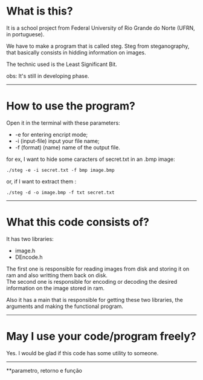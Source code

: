 # What is this?

It is a school project from Federal University of Rio Grande do Norte (UFRN, in portuguese).

We have to make a program that is called steg. Steg from steganography, that basically consists in hidding information on images.

The technic used is the Least Significant Bit.

obs: It's still in developing phase.

---

# How to use the program?


Open it in the terminal with these parameters:  
* -e for entering encript mode;
* -i (input-file) input your file name;
* -f (format) (name) name of the output file.

for ex, I want to hide some caracters of secret.txt in an .bmp image:
```
./steg -e -i secret.txt -f bmp image.bmp
```
or, if I want to extract them :
```
./steg -d -o image.bmp -f txt secret.txt
```

---

# What this code consists of?

It has two libraries:
* image.h
* DEncode.h

The first one is responsible for reading images from disk and storing it on ram and also writting them back on disk.  
The second one is responsible for encoding or decoding the desired information on the image stored in ram.

Also it has a main that is responsible for getting these two libraries, the arguments and making the functional program.

---

# May I use your code/program freely?

Yes. I would be glad if this code has some utility to someone.

---

**parametro, retorno e função

